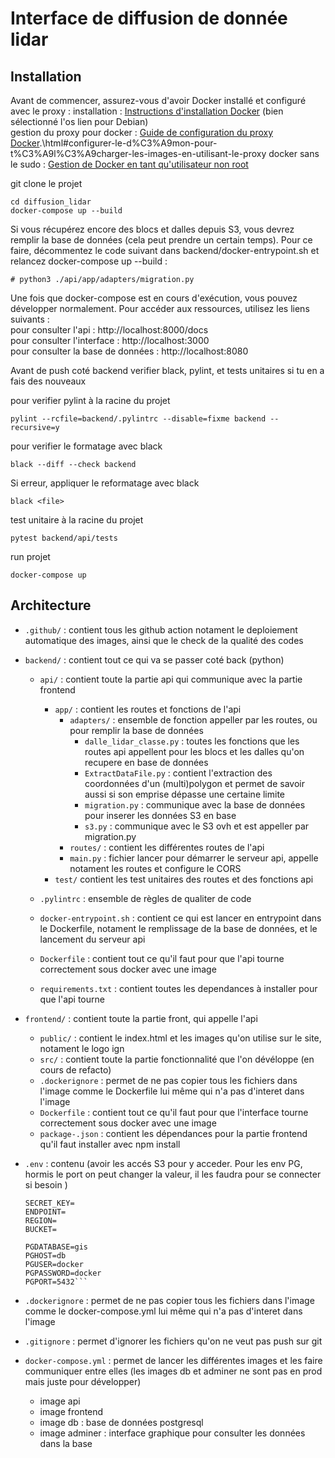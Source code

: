 # Interface de diffusion de donnée lidar

## Installation 

Avant de commencer, assurez-vous d'avoir Docker installé et configuré avec le proxy :
installation : [Instructions d'installation Docker](http://gitlab.dev-arch-diff.ign.fr/vsasyan/install/tree/master#docker) (bien sélectionné l'os lien pour Debian)\
gestion du proxy pour docker : [Guide de configuration du proxy Docker](https://mborne.github.io/cours-devops/annexe/proxy-sortant/proxy-docker).\html#configurer-le-d%C3%A9mon-pour-t%C3%A9l%C3%A9charger-les-images-en-utilisant-le-proxy
docker sans le sudo : [Gestion de Docker en tant qu'utilisateur non root](https://docs.docker.com/engine/install/linux-postinstall/#manage-docker-as-a-non-root-user)

git clone le projet
```
cd diffusion_lidar
docker-compose up --build
```
Si vous récupérez encore des blocs et dalles depuis S3, vous devrez remplir la base de données (cela peut prendre un certain temps). Pour ce faire, décommentez le code suivant dans backend/docker-entrypoint.sh et relancez docker-compose up --build :
```
# python3 ./api/app/adapters/migration.py
```

Une fois que docker-compose est en cours d'exécution, vous pouvez développer normalement. Pour accéder aux ressources, utilisez les liens suivants :\
pour consulter l'api : http://localhost:8000/docs\
pour consulter l'interface  : http://localhost:3000\
pour consulter la base de données : http://localhost:8080

Avant de push coté backend verifier black, pylint, et tests unitaires si tu en a fais des nouveaux

pour verifier pylint à la racine du projet
```
pylint --rcfile=backend/.pylintrc --disable=fixme backend --recursive=y
```

pour verifier le formatage avec black
```
black --diff --check backend
```
Si erreur, appliquer le reformatage avec black
```
black <file>
```

test unitaire à la racine du projet
```
pytest backend/api/tests
```

run projet 
```
docker-compose up
```

## Architecture 

- `.github/` : contient tous les github action notament le deploiement automatique des images, ainsi que le check de la qualité des codes

- `backend/` : contient tout ce qui va se passer coté back (python)

    - `api/` : contient toute la partie api qui communique avec la partie frontend
        - `app/` : contient les routes et fonctions de l'api
            - `adapters/` : ensemble de fonction appeller par les routes, ou pour remplir la base de données
                - `dalle_lidar_classe.py` : toutes les fonctions que les routes api appellent pour les blocs et les dalles qu'on recupere en base de données
                - `ExtractDataFile.py` : contient l'extraction des coordonnées d'un (multi)polygon et permet de savoir aussi si son emprise dépasse une certaine limite
                - `migration.py` : communique avec la base de données pour inserer les données S3 en base
                - `s3.py` : communique avec le S3 ovh et est appeller par migration.py
            - `routes/` : contient les différentes routes de l'api
            - `main.py` : fichier lancer pour démarrer le serveur api, appelle notament les routes et configure le CORS
        - `test/` contient les test unitaires des routes et des fonctions api

    - `.pylintrc` : ensemble de règles de qualiter de code

    - `docker-entrypoint.sh` : contient ce qui est lancer en entrypoint dans le Dockerfile, notament le remplissage de la base de données, et le lancement du serveur api

    - `Dockerfile` : contient tout ce qu'il faut pour que l'api tourne correctement sous docker avec une image

    - `requirements.txt` : contient toutes les dependances à installer pour que l'api tourne

- `frontend/` : contient toute la partie front, qui appelle l'api 
    - `public/` : contient le index.html et les images qu'on utilise sur le site, notament le logo ign
    - `src/` : contient toute la partie fonctionnalité que l'on dévéloppe  (en cours de refacto)
    - `.dockerignore` : permet de ne pas copier tous les fichiers dans l'image comme le Dockerfile lui même qui n'a pas d'interet dans l'image
    - `Dockerfile` : contient tout ce qu'il faut pour que l'interface tourne correctement sous docker avec une image
    - `package-.json` : contient les dépendances pour la partie frontend qu'il faut installer avec npm install

- `.env` : contenu (avoir les accés S3 pour y acceder. Pour les env PG, hormis le port on peut changer la valeur, il les faudra pour se connecter si besoin )
    ```ACCESS_KEY=
    SECRET_KEY=
    ENDPOINT=
    REGION=
    BUCKET=

    PGDATABASE=gis
    PGHOST=db
    PGUSER=docker
    PGPASSWORD=docker
    PGPORT=5432```

- `.dockerignore` : permet de ne pas copier tous les fichiers dans l'image comme le docker-compose.yml lui même qui n'a pas d'interet dans l'image
- `.gitignore` : permet d'ignorer les fichiers qu'on ne veut pas push sur git
- `docker-compose.yml` : permet de lancer les différentes images et les faire communiquer entre elles (les images db et adminer ne sont pas en prod mais juste pour développer)
    - image api
    - image frontend
    - image db : base de données postgresql
    - image adminer : interface graphique pour consulter les données dans la base

